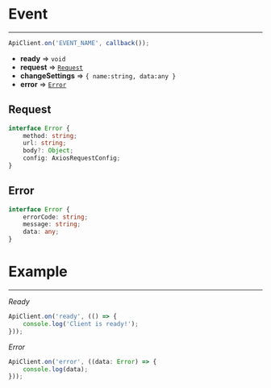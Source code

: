 # Event

-----------

```typescript
ApiClient.on('EVENT_NAME', callback());
```

- **ready** => `void`
- **request** => [`Request`](#request)
- **changeSettings** => `{ name:string, data:any }`
- **error** => [`Error`](#error)

## Request

```typescript
interface Error {
    method: string;
    url: string;
    body?: Object;
    config: AxiosRequestConfig;
}
```

## Error

```typescript
interface Error {
    errorCode: string;
    message: string;
    data: any;
}
```

# Example

-----------

*Ready*

```typescript
ApiClient.on('ready', (() => {
    console.log('Client is ready!');
}));
```

*Error*

```typescript
ApiClient.on('error', ((data: Error) => {
    console.log(data);
}));
```